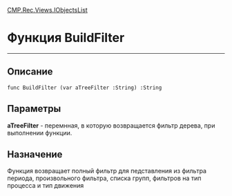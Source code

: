 ﻿---
Link: CMP.Rec.Views.IObjectsList.@BuildFilter
---

<!---  Навигация
[Имя проекта](#) :
-->
[CMP.Rec.Views.IObjectsList](Default)

# Функция BuildFilter
---

## Описание

    func BuildFilter (var aTreeFilter :String) :String

## Параметры

**aTreeFilter** - перемнная, в которую возвращается фильтр дерева, при выполнении функции.


<!--
## Аргументы{#Args}

### Аргумент1

Описание аргумента 1
-->

## Назначение

Функция возвращает полный фильтр для педставления из фильтра периода, произвольного фильтра, списка групп, фильтров на тип процесса и тип движения

<!--
## Пример

    BuildFilter...
-->

